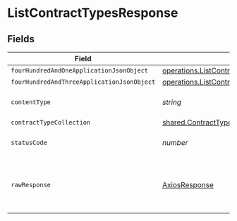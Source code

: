 # ListContractTypesResponse


## Fields

| Field                                                                                                                                 | Type                                                                                                                                  | Required                                                                                                                              | Description                                                                                                                           |
| ------------------------------------------------------------------------------------------------------------------------------------- | ------------------------------------------------------------------------------------------------------------------------------------- | ------------------------------------------------------------------------------------------------------------------------------------- | ------------------------------------------------------------------------------------------------------------------------------------- |
| `fourHundredAndOneApplicationJsonObject`                                                                                              | [operations.ListContractTypesResponseBody](../../../sdk/models/operations/listcontracttypesresponsebody.md)                           | :heavy_minus_sign:                                                                                                                    | Unauthenticated                                                                                                                       |
| `fourHundredAndThreeApplicationJsonObject`                                                                                            | [operations.ListContractTypesContractTypesResponseBody](../../../sdk/models/operations/listcontracttypescontracttypesresponsebody.md) | :heavy_minus_sign:                                                                                                                    | Forbidden                                                                                                                             |
| `contentType`                                                                                                                         | *string*                                                                                                                              | :heavy_check_mark:                                                                                                                    | HTTP response content type for this operation                                                                                         |
| `contractTypeCollection`                                                                                                              | [shared.ContractTypeCollection](../../../sdk/models/shared/contracttypecollection.md)                                                 | :heavy_minus_sign:                                                                                                                    | OK                                                                                                                                    |
| `statusCode`                                                                                                                          | *number*                                                                                                                              | :heavy_check_mark:                                                                                                                    | HTTP response status code for this operation                                                                                          |
| `rawResponse`                                                                                                                         | [AxiosResponse](https://axios-http.com/docs/res_schema)                                                                               | :heavy_minus_sign:                                                                                                                    | Raw HTTP response; suitable for custom response parsing                                                                               |